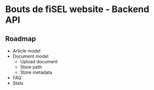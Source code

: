 # Bouts de fiSEL website - Backend API

## Roadmap

- Article model
- Document model
  - Upload document
  - Store path
  - Store metadata
- FAQ
- Stats

